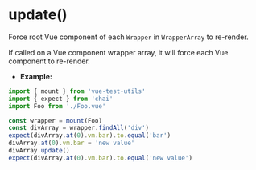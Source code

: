 # update()

Force root Vue component of each `Wrapper` in `WrapperArray` to re-render.

If called on a Vue component wrapper array, it will force each Vue component to re-render.

- **Example:**

```js
import { mount } from 'vue-test-utils'
import { expect } from 'chai'
import Foo from './Foo.vue'

const wrapper = mount(Foo)
const divArray = wrapper.findAll('div')
expect(divArray.at(0).vm.bar).to.equal('bar')
divArray.at(0).vm.bar = 'new value'
divArray.update()
expect(divArray.at(0).vm.bar).to.equal('new value')
```
